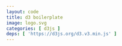 ```yaml
---
layout: code
title: d3 boilerplate
image: logo.svg
categories: [ d3js ]
deps: [ 'https://d3js.org/d3.v3.min.js' ]
---
```

<div id='render'></div>

<script>
    window.addEventListener( 'load', function() {
        var h = 600, w;
        var svg = d3.select( '#render' )
            .append( 'svg' );

        function getWidth(){
            w = window.innerWidth > 1200 ? 1200 : window.innerWidth;
            svg.attr( { width: w, height: h } )
        }
        getWidth();
        window.addEventListener( 'resize', getWidth );

        svg.append('rect')
            .attr('x', 100)
            .attr('y', 100)
            .attr('width', 100)
            .attr('height', 100)
            .attr('fill', '#f00');
    });
</script>